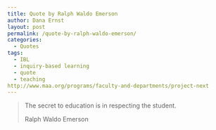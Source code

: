 ```yaml
---
title: Quote by Ralph Waldo Emerson
author: Dana Ernst
layout: post
permalink: /quote-by-ralph-waldo-emerson/
categories:
  - Quotes
tags:
  - IBL
  - inquiry-based learning
  - quote
  - teaching
http://www.maa.org/programs/faculty-and-departments/project-next
---
```


<blockquote>
<p>The secret to education is in respecting the student.</p>
<footer>Ralph Waldo Emerson</footer>
</blockquote>
